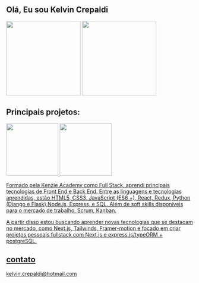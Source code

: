 ## Olá, Eu sou Kelvin Crepaldi
<picture>
  <source
    srcset="https://github-readme-stats.vercel.app/api?username=kelvincrepaldi&show_icons=true&theme=dark"
  />
  <img height="200px" src="https://github-readme-stats.vercel.app/api?username=kelvincrepaldi&show_icons=true" />
</picture><picture>
  <source
    srcset="https://github-readme-stats.vercel.app/api/top-langs/?username=kelvincrepaldi&theme=dark&layout=compact"
  />
  <img height="200px" src="https://github-readme-stats.vercel.app/api?username=kelvincrepaldi" />
</picture>

## Principais projetos:

<div>
   <a href="https://github.com/KelvinCrepaldi/defaultchat"/>
  <picture>
    <source
      srcset="https://github-readme-stats.vercel.app/api/pin/?username=kelvincrepaldi&repo=defaultchat&theme=dark"
    />
    <img height="140px" src="https://github-readme-stats.vercel.app/api?username=kelvincrepaldi" />
  </picture>
     <a href="https://github.com/KelvinCrepaldi/piratespunchdrinks"/>
  <picture>
    <source
       srcset="https://github-readme-stats.vercel.app/api/pin/?username=kelvincrepaldi&repo=piratespunchdrinks&theme=dark"
    />
    <img height="140px" src="https://github-readme-stats.vercel.app/api?username=kelvincrepaldi" />
  </picture>
</div>



Formado pela Kenzie Academy como Full Stack, aprendi principais tecnologias de Front End e Back End. Entre as linguagens e tecnologias aprendidas, estão HTML5, CSS3, JavaScript (ES6 +), React, Redux, Python (Django e Flask),Node.js, Express, e SQL. Além de soft skills disponíveis para o mercado de trabalho, Scrum, Kanban.

A partir disso estou buscando aprender novas tecnologias que se destacam no mercado, como Next.js, Tailwinds, Framer-motion e focado em criar projetos pessoais fullstack com Next.js e express.js/typeORM + postgreSQL.


## contato 

kelvin.crepaldi@hotmail.com
